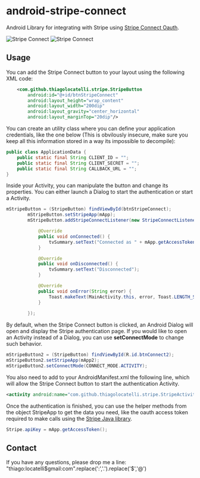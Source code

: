 android-stripe-connect
======================

Android Library for integrating with Stripe using [Stripe Connect Oauth](https://stripe.com/docs/connect/reference).

![Stripe Connect](http://i.imgur.com/EM7lutr.png "Stripe Connect")
![Stripe Connect](http://i.imgur.com/HNpMum2.png "Stripe Connect")

## Usage

You can add the Stripe Connect button to your layout using the following XML code:


```XML
	<com.github.thiagolocatelli.stripe.StripeButton
		android:id="@+id/btnStripeConnect"
		android:layout_height="wrap_content"
		android:layout_width="200dip" 
		android:layout_gravity="center_horizontal"
		android:layout_marginTop="20dip"/>
```

You can create an utility class where you can define your application credentials, like the one below (This is obvilously insecure, make sure you keep all this information stored in a way its impossible to decompile):

```Java
public class ApplicationData {
	public static final String CLIENT_ID = "";
	public static final String CLIENT_SECRET = "";
	public static final String CALLBACK_URL = "";
}
```

Inside your Activity, you can manipulate the button and change its properties. You can either launch a Dialog to start the authentication or start a Activity.

```Java
mStripeButton = (StripeButton) findViewById(btnStripeConnect);
		mStripeButton.setStripeApp(mApp);
		mStripeButton.addStripeConnectListener(new StripeConnectListener() {

			@Override
			public void onConnected() {
				tvSummary.setText("Connected as " + mApp.getAccessToken());
			}

			@Override
			public void onDisconnected() {
				tvSummary.setText("Disconnected");
			}

			@Override
			public void onError(String error) {
				Toast.makeText(MainActivity.this, error, Toast.LENGTH_SHORT).show();
			}
			
		});
```

By default, when the Stripe Connect button is clicked, an Android Dialog will open and display the Stripe authentication page. If you would like to open an Activity instead of a Dialog, you can use **setConnectMode** to change such behavior.

```Java
mStripeButton2 = (StripeButton) findViewById(R.id.btnConnect2);
mStripeButton2.setStripeApp(mApp2);
mStripeButton2.setConnectMode(CONNECT_MODE.ACTIVITY);
```
You also need to add to your AndroidManifest.xml the following line, which will allow the Stripe Connect button to start the authentication Activity.

```XML
<activity android:name="com.github.thiagolocatelli.stripe.StripeActivity"  />
```

Once the authentication is finished, you can use the helper methods from the object StripeApp to get the data you need, like the oauth access token required to make calls using the [Stripe Java library](https://github.com/stripe/stripe-java).

```JAVA
Stripe.apiKey = mApp.getAccessToken();
```
## Contact

If you have any questions, please drop me a line: "thiago:locatelli$gmail:com".replace(':','.').replace('$','@')

